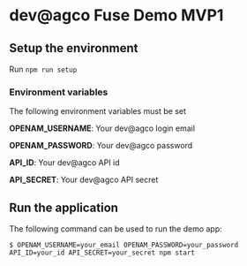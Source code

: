 # dev@agco Fuse Demo MVP1

## Setup the environment

Run `npm run setup`

### Environment variables

The following environment variables must be set

**OPENAM_USERNAME**: Your dev@agco login email

**OPENAM_PASSWORD**: Your dev@agco password

**API_ID**: Your dev@agco API id

**API_SECRET**: Your dev@agco API secret

## Run the application

The following command can be used to run the demo app:

```
$ OPENAM_USERNAME=your_email OPENAM_PASSWORD=your_password API_ID=your_id API_SECRET=your_secret npm start
```
